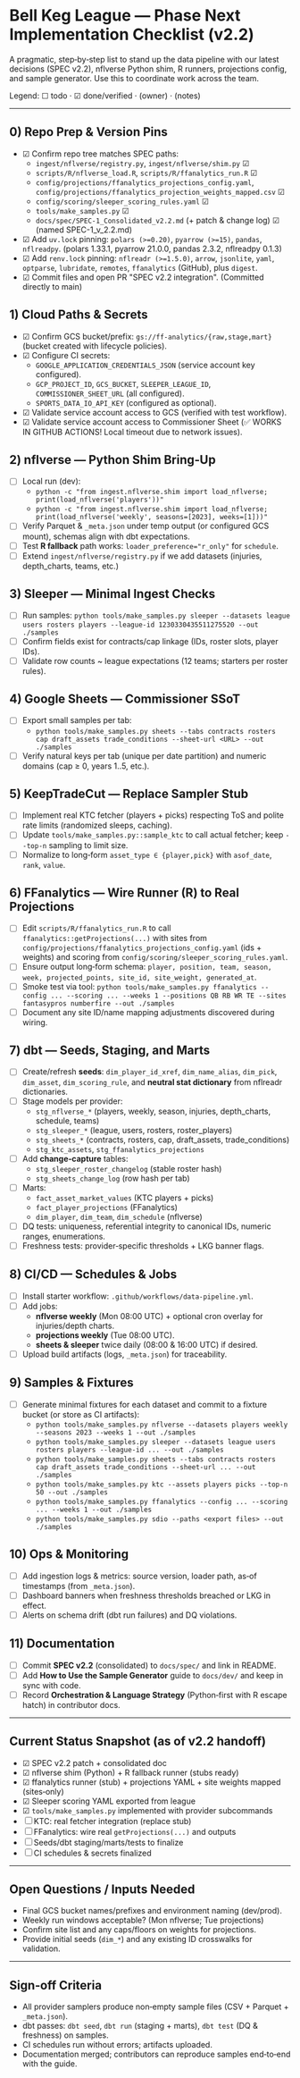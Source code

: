 # Bell Keg League — Phase Next Implementation Checklist (v2.2)

A pragmatic, step‑by‑step list to stand up the data pipeline with our latest decisions (SPEC v2.2), nflverse Python shim, R runners, projections config, and sample generator. Use this to coordinate work across the team.

Legend: ☐ todo · ☑ done/verified · (owner) · (notes)

______________________________________________________________________

## 0) Repo Prep & Version Pins

- ☑ Confirm repo tree matches SPEC paths:
  - `ingest/nflverse/registry.py`, `ingest/nflverse/shim.py` ☑
  - `scripts/R/nflverse_load.R`, `scripts/R/ffanalytics_run.R` ☑
  - `config/projections/ffanalytics_projections_config.yaml`, `config/projections/ffanalytics_projection_weights_mapped.csv` ☑
  - `config/scoring/sleeper_scoring_rules.yaml` ☑
  - `tools/make_samples.py` ☑
  - `docs/spec/SPEC-1_Consolidated_v2.2.md` (+ patch & change log) ☑ (named SPEC-1_v_2.2.md)
- ☑ Add `uv.lock` pinning: `polars (>=0.20)`, `pyarrow (>=15)`, `pandas`, `nflreadpy`. (polars 1.33.1, pyarrow 21.0.0, pandas 2.3.2, nflreadpy 0.1.3)
- ☑ Add `renv.lock` pinning: `nflreadr (>=1.5.0)`, `arrow`, `jsonlite`, `yaml`, `optparse`, `lubridate`, `remotes`, `ffanalytics` (GitHub), plus `digest`.
- ☑ Commit files and open PR "SPEC v2.2 integration". (Committed directly to main)

## 1) Cloud Paths & Secrets

- ☑ Confirm GCS bucket/prefix: `gs://ff-analytics/{raw,stage,mart}` (bucket created with lifecycle policies).
- ☑ Configure CI secrets:
  - `GOOGLE_APPLICATION_CREDENTIALS_JSON` (service account key configured).
  - `GCP_PROJECT_ID`, `GCS_BUCKET`, `SLEEPER_LEAGUE_ID`, `COMMISSIONER_SHEET_URL` (all configured).
  - `SPORTS_DATA_IO_API_KEY` (configured as optional).
- ☑ Validate service account access to GCS (verified with test workflow).
- ☑ Validate service account access to Commissioner Sheet (✅ WORKS IN GITHUB ACTIONS! Local timeout due to network issues).

## 2) nflverse — Python Shim Bring‑Up

- ☐ Local run (dev):
  - `python -c "from ingest.nflverse.shim import load_nflverse; print(load_nflverse('players'))"`
  - `python -c "from ingest.nflverse.shim import load_nflverse; print(load_nflverse('weekly', seasons=[2023], weeks=[1]))"`
- ☐ Verify Parquet & `_meta.json` under temp output (or configured GCS mount), schemas align with dbt expectations.
- ☐ Test **R fallback** path works: `loader_preference="r_only"` for `schedule`.
- ☐ Extend `ingest/nflverse/registry.py` if we add datasets (injuries, depth_charts, teams, etc.)

## 3) Sleeper — Minimal Ingest Checks

- ☐ Run samples: `python tools/make_samples.py sleeper --datasets league users rosters players --league-id 1230330435511275520 --out ./samples`
- ☐ Confirm fields exist for contracts/cap linkage (IDs, roster slots, player IDs).
- ☐ Validate row counts ~ league expectations (12 teams; starters per roster rules).

## 4) Google Sheets — Commissioner SSoT

- ☐ Export small samples per tab:
  - `python tools/make_samples.py sheets --tabs contracts rosters cap draft_assets trade_conditions --sheet-url <URL> --out ./samples`
- ☐ Verify natural keys per tab (unique per date partition) and numeric domains (cap ≥ 0, years 1..5, etc.).

## 5) KeepTradeCut — Replace Sampler Stub

- ☐ Implement real KTC fetcher (players + picks) respecting ToS and polite rate limits (randomized sleeps, caching).
- ☐ Update `tools/make_samples.py::sample_ktc` to call actual fetcher; keep `--top-n` sampling to limit size.
- ☐ Normalize to long‑form `asset_type ∈ {player,pick}` with `asof_date`, `rank`, `value`.

## 6) FFanalytics — Wire Runner (R) to Real Projections

- ☐ Edit `scripts/R/ffanalytics_run.R` to call `ffanalytics::getProjections(...)` with sites from `config/projections/ffanalytics_projections_config.yaml` (ids + weights) and scoring from `config/scoring/sleeper_scoring_rules.yaml`.
- ☐ Ensure output long‑form schema: `player, position, team, season, week, projected_points, site_id, site_weight, generated_at`.
- ☐ Smoke test via tool: `python tools/make_samples.py ffanalytics --config ... --scoring ... --weeks 1 --positions QB RB WR TE --sites fantasypros numberfire --out ./samples`
- ☐ Document any site ID/name mapping adjustments discovered during wiring.

## 7) dbt — Seeds, Staging, and Marts

- ☐ Create/refresh **seeds**: `dim_player_id_xref`, `dim_name_alias`, `dim_pick`, `dim_asset`, `dim_scoring_rule`, and **neutral stat dictionary** from nflreadr dictionaries.
- ☐ Stage models per provider:
  - `stg_nflverse_*` (players, weekly, season, injuries, depth_charts, schedule, teams)
  - `stg_sleeper_*` (league, users, rosters, roster_players)
  - `stg_sheets_*` (contracts, rosters, cap, draft_assets, trade_conditions)
  - `stg_ktc_assets`, `stg_ffanalytics_projections`
- ☐ Add **change‑capture** tables:
  - `stg_sleeper_roster_changelog` (stable roster hash)
  - `stg_sheets_change_log` (row hash per tab)
- ☐ Marts:
  - `fact_asset_market_values` (KTC players + picks)
  - `fact_player_projections` (FFanalytics)
  - `dim_player`, `dim_team`, `dim_schedule` (nflverse)
- ☐ DQ tests: uniqueness, referential integrity to canonical IDs, numeric ranges, enumerations.
- ☐ Freshness tests: provider‑specific thresholds + LKG banner flags.

## 8) CI/CD — Schedules & Jobs

- ☐ Install starter workflow: `.github/workflows/data-pipeline.yml`.
- ☐ Add jobs:
  - **nflverse weekly** (Mon 08:00 UTC) + optional cron overlay for injuries/depth charts.
  - **projections weekly** (Tue 08:00 UTC).
  - **sheets & sleeper** twice daily (08:00 & 16:00 UTC) if desired.
- ☐ Upload build artifacts (logs, `_meta.json`) for traceability.

## 9) Samples & Fixtures

- ☐ Generate minimal fixtures for each dataset and commit to a fixture bucket (or store as CI artifacts):
  - `python tools/make_samples.py nflverse --datasets players weekly --seasons 2023 --weeks 1 --out ./samples`
  - `python tools/make_samples.py sleeper --datasets league users rosters players --league-id ... --out ./samples`
  - `python tools/make_samples.py sheets --tabs contracts rosters cap draft_assets trade_conditions --sheet-url ... --out ./samples`
  - `python tools/make_samples.py ktc --assets players picks --top-n 50 --out ./samples`
  - `python tools/make_samples.py ffanalytics --config ... --scoring ... --weeks 1 --out ./samples`
  - `python tools/make_samples.py sdio --paths <export files> --out ./samples`

## 10) Ops & Monitoring

- ☐ Add ingestion logs & metrics: source version, loader path, as‑of timestamps (from `_meta.json`).
- ☐ Dashboard banners when freshness thresholds breached or LKG in effect.
- ☐ Alerts on schema drift (dbt run failures) and DQ violations.

## 11) Documentation

- ☐ Commit **SPEC v2.2** (consolidated) to `docs/spec/` and link in README.
- ☐ Add **How to Use the Sample Generator** guide to `docs/dev/` and keep in sync with code.
- ☐ Record **Orchestration & Language Strategy** (Python‑first with R escape hatch) in contributor docs.

______________________________________________________________________

## Current Status Snapshot (as of v2.2 handoff)

- ☑ SPEC v2.2 patch + consolidated doc
- ☑ nflverse shim (Python) + R fallback runner (stubs ready)
- ☑ ffanalytics runner (stub) + projections YAML + site weights mapped (sites‑only)
- ☑ Sleeper scoring YAML exported from league
- ☑ `tools/make_samples.py` implemented with provider subcommands
- ☐ KTC: real fetcher integration (replace stub)
- ☐ FFanalytics: wire real `getProjections(...)` and outputs
- ☐ Seeds/dbt staging/marts/tests to finalize
- ☐ CI schedules & secrets finalized

______________________________________________________________________

## Open Questions / Inputs Needed

- Final GCS bucket names/prefixes and environment naming (dev/prod).
- Weekly run windows acceptable? (Mon nflverse; Tue projections)
- Confirm site list and any caps/floors on weights for projections.
- Provide initial seeds (`dim_*`) and any existing ID crosswalks for validation.

______________________________________________________________________

## Sign‑off Criteria

- All provider samplers produce non‑empty sample files (CSV + Parquet + `_meta.json`).
- dbt passes: `dbt seed`, `dbt run` (staging + marts), `dbt test` (DQ & freshness) on samples.
- CI schedules run without errors; artifacts uploaded.
- Documentation merged; contributors can reproduce samples end‑to‑end with the guide.
